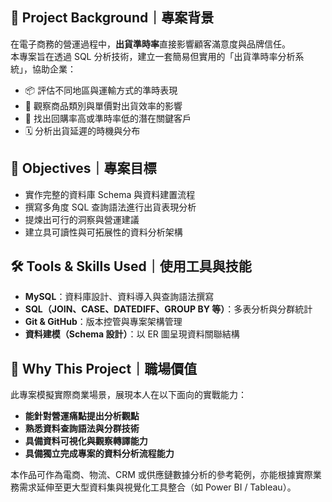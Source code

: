 ## 🧭 Project Background｜專案背景

在電子商務的營運過程中，**出貨準時率**直接影響顧客滿意度與品牌信任。  
本專案旨在透過 SQL 分析技術，建立一套簡易但實用的「出貨準時率分析系統」，協助企業：

- 📦 評估不同地區與運輸方式的準時表現
- 🛒 觀察商品類別與單價對出貨效率的影響
- 👥 找出回購率高或準時率低的潛在關鍵客戶
- 🗓 分析出貨延遲的時機與分布

## 🎯 Objectives｜專案目標

- 實作完整的資料庫 Schema 與資料建置流程
- 撰寫多角度 SQL 查詢語法進行出貨表現分析
- 提煉出可行的洞察與營運建議
- 建立具可讀性與可拓展性的資料分析架構

## 🛠️ Tools & Skills Used｜使用工具與技能

- **MySQL**：資料庫設計、資料導入與查詢語法撰寫
- **SQL（JOIN、CASE、DATEDIFF、GROUP BY 等）**：多表分析與分群統計
- **Git & GitHub**：版本控管與專案架構管理
- **資料建模（Schema 設計）**：以 ER 圖呈現資料關聯結構

## 💼 Why This Project｜職場價值

此專案模擬實際商業場景，展現本人在以下面向的實戰能力：

- **能針對營運痛點提出分析觀點**
- **熟悉資料查詢語法與分群技術**
- **具備資料可視化與觀察轉譯能力**
- **具備獨立完成專案的資料分析流程能力**

本作品可作為電商、物流、CRM 或供應鏈數據分析的參考範例，亦能根據實際業務需求延伸至更大型資料集與視覺化工具整合（如 Power BI / Tableau）。
